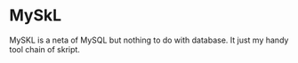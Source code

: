 # MySkL
MySKL is a neta of MySQL but nothing to do with database. It just my handy tool chain of skript.
